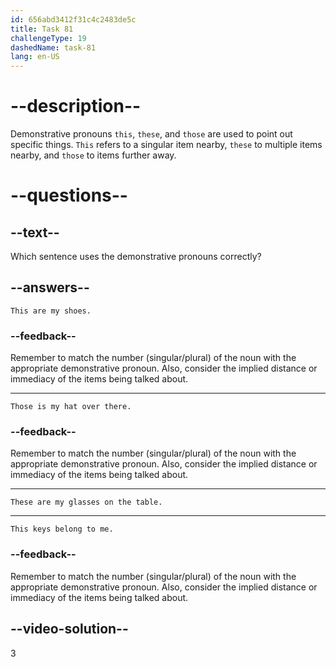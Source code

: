 ```yaml
---
id: 656abd3412f31c4c2483de5c
title: Task 81
challengeType: 19
dashedName: task-81
lang: en-US
---
```


# --description--

Demonstrative pronouns `this`, `these`, and `those` are used to point out specific things. `This` refers to a singular item nearby, `these` to multiple items nearby, and `those` to items further away.

# --questions--

## --text--

Which sentence uses the demonstrative pronouns correctly?

## --answers--

`This are my shoes.`

### --feedback--

Remember to match the number (singular/plural) of the noun with the appropriate demonstrative pronoun. Also, consider the implied distance or immediacy of the items being talked about.

---

`Those is my hat over there.`

### --feedback--

Remember to match the number (singular/plural) of the noun with the appropriate demonstrative pronoun. Also, consider the implied distance or immediacy of the items being talked about.

---

`These are my glasses on the table.`

---

`This keys belong to me.`

### --feedback--

Remember to match the number (singular/plural) of the noun with the appropriate demonstrative pronoun. Also, consider the implied distance or immediacy of the items being talked about.

## --video-solution--

3
